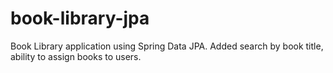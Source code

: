 # book-library-jpa
Book Library application using Spring Data JPA. Added search by book title, ability to assign books to users.
